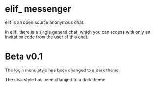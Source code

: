 # elif_ messenger
elif is an open source anonymous chat.

In elif_ there is a single general chat, which you can access with only an invitation code from the user of this chat.

# Beta v0.1

The login menu style has been changed to a dark theme

The chat style has been changed to a dark theme
